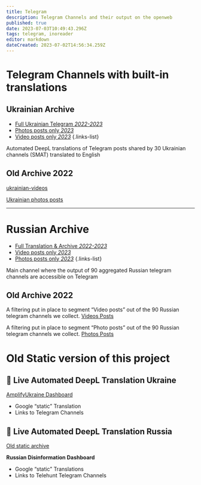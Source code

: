 ```yaml
---
title: Telegram
description: Telegram Channels and their output on the openweb
published: true
date: 2023-07-03T10:49:43.296Z
tags: telegram, inoreader
editor: markdown
dateCreated: 2023-07-02T14:56:34.259Z
---
```


# Telegram Channels with built-in translations

## Ukrainian Archive 

- [Full Ukrainian Telegram *2022-2023*](https://t.me/amplifyukraine)
- [Photos posts only *2023*](https://t.me/uaphotos)
- [Video posts only *2023*](https://t.me/uavideos)
{.links-list}

Automated DeepL translations of Telegram posts shared by 30 Ukrainian channels (SMAT) translated to English

## Old Archive 2022

[ukrainian-videos](https://t.me/ukrainian_videos)

[Ukrainian photos posts](https://t.me/ukrainian_photos)


---


# Russian Archive

- [Full Translation & Archive *2022-2023*](https://t.me/telehunt_watch)
- [Video posts only *2023* ](https://t.me/telehunt_video)
- [Photos posts only *2023*](https://t.me/telehunt_photo)
{.links-list}

Main channel where the output of 90 aggregated Russian telegram channels are accessible on Telegram

## Old Archive 2022
A filtering put in place to segment “Video posts” out of the 90 Russian telegram channels we collect.
[Videos Posts](https://t.me/video_posts)

A filtering put in place to segment “Photo posts” out of the 90 Russian telegram channels we collect.
[Photos Posts](https://t.me/photo_posts)

# Old Static version of this project

## 🔴 Live Automated DeepL Translation Ukraine


[AmplifyUkraine Dashboard](https://amplifyukraine.eu)

-   Google “static” Translation
-   Links to Telegram Channels


## 🔴 Live Automated DeepL Translation Russia

[Old static archive](https://ruprop.ukrainewararchive.eu/)

**Russian Disinformation Dashboard**

-   Google “static” Translations
-   Links to Telehunt Telegram Channels
